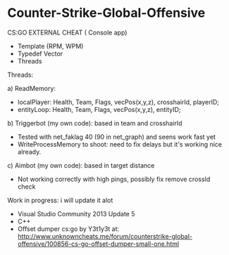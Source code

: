 # Counter-Strike-Global-Offensive

CS:GO EXTERNAL CHEAT ( Console app)

* Template (RPM, WPM)
* Typedef Vector
* Threads


Threads:

a) ReadMemory:  
* localPlayer: Health, Team, Flags, vecPos(x,y,z), crosshairId, playerID;
* entityLoop: Health, Team, Flags, vecPos(x,y,z), entityID;

b) Triggerbot (my own code):  based in team and crosshairId
* Tested with net_faklag 40 (90 in net_graph) and seens work fast yet
* WriteProcessMemory to shoot: need to fix delays but it's working nice already.

c) Aimbot (my own code): based in target distance
* Not working correctly with high pings, possibly fix remove crossId check


Work in progress: i will update it alot

* Visual Studio Community 2013 Update 5
* C++
* Offset dumper cs:go by Y3t1y3t at: http://www.unknowncheats.me/forum/counterstrike-global-offensive/100856-cs-go-offset-dumper-small-one.html
